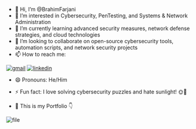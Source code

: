 - 👋 Hi, I’m @BrahimFarjani
- 👀 I’m interested in Cybersecurity, PenTesting, and Systems & Network Administration
- 🌱 I’m currently learning advanced security measures, network defense strategies, and cloud technologies
- 💞️ I’m looking to collaborate on open-source cybersecurity tools, automation scripts, and network security projects
- 📫 How to reach me:

<a href="mailto:farjaniibrahim2004@gmail.com">![gmail](https://github.com/user-attachments/assets/9d2a3164-1191-4126-b4dd-d8ea70da2de2)</a>
<a href="https://www.linkedin.com/in/brahim-farjani-543b9030a/">![linkedin](https://github.com/user-attachments/assets/d7586a45-11a8-4efc-af3e-ff386b5f9805)
</a>
- 😄 Pronouns: He/Him
- ⚡ Fun fact: I love solving cybersecurity puzzles and hate sunlight! 🌞🚫


- :construction_worker: This is my Portfolio :point_down:
  
![file](https://github.com/user-attachments/assets/b984df29-d2ed-4689-801c-7901ce8eb2e8)
